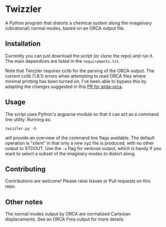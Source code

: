 # Twizzler
A Python program that distorts a chemical system along the imagainary (vibrational) normal modes, based on an ORCA output file.

## Installation

Currently you can just download the script (or clone the repo) and run it. The main dependices are listed in the ``requirements.txt``.

Note that Twizzler requires cclib for the parsing of the ORCA output. The current cclib (1.8.1) errors when attempting to read ORCA files where minimal printing has been turned on, I've been able to bypass this by adapting the changes suggested in this [PR for aiida-orca](https://github.com/ezpzbz/aiida-orca/pull/67).

## Usage

The script uses Python's argparse module so that it can act as a command line utility. Running as:

    twizzler.py -h

will provide an overview of the command line flags available. The default operation is "silent" in that only a new xyz file is produced, with no other output to STDOUT. Use the ``-v`` flag for verbose output, which is handy if you want to select a subset of the imaginary modes to distort along.

## Contributing

Contributions are welcome! Please raise Issues or Pull requests on this repo.

## Other notes

The normal modes output by ORCA are normalized Cartesian displacements. See an ORCA Freq output for more details.
